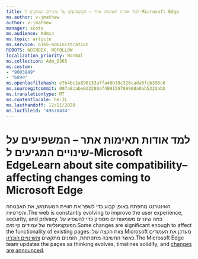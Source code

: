 ```yaml
---
title: למד אודות תאימות אתר – המשפיעים על שינויים המגיעים ל-Microsoft Edge
ms.author: v-jmathew
author: v-jmathew
manager: scotv
ms.audience: Admin
ms.topic: article
ms.service: o365-administration
ROBOTS: NOINDEX, NOFOLLOW
localization_priority: Normal
ms.collection: Adm_O365
ms.custom:
- "9003849"
- "6899"
ms.openlocfilehash: e7b4bc2a896133affa40b38c326cada6fcb396c6
ms.sourcegitcommit: 097a8cabe0d2280af489159789988a0ab532dabb
ms.translationtype: MT
ms.contentlocale: he-IL
ms.lasthandoff: 12/11/2020
ms.locfileid: "49678434"
---
```

# <a name="learn-about-site-compatibilityaffecting-changes-coming-to-microsoft-edge"></a><span data-ttu-id="fe654-102">למד אודות תאימות אתר – המשפיעים על שינויים המגיעים ל-Microsoft Edge</span><span class="sxs-lookup"><span data-stu-id="fe654-102">Learn about site compatibility–affecting changes coming to Microsoft Edge</span></span>

<span data-ttu-id="fe654-103">האינטרנט מתפתח באופן קבוע כדי לשפר את חוויית המשתמש, את האבטחה והפרטיות.</span><span class="sxs-lookup"><span data-stu-id="fe654-103">The web is constantly evolving to improve the user experience, security, and privacy.</span></span> <span data-ttu-id="fe654-104">כמה שינויים משמעותיים מספיק כדי להשפיע על הפונקציונליות של עמודים קיימים.</span><span class="sxs-lookup"><span data-stu-id="fe654-104">Some changes are significant enough to affect the functionality of existing pages.</span></span> <span data-ttu-id="fe654-105">צוות הקצה של Microsoft מעדכן את העמודים כאשר החשיבה מתפתחת, הזמנים מתקשים [והשינויים הוכרזו](https://go.microsoft.com/fwlink/?linkid=2135534).</span><span class="sxs-lookup"><span data-stu-id="fe654-105">The Microsoft Edge team updates the pages as thinking evolves, timelines solidify, and [changes are announced](https://go.microsoft.com/fwlink/?linkid=2135534).</span></span>
